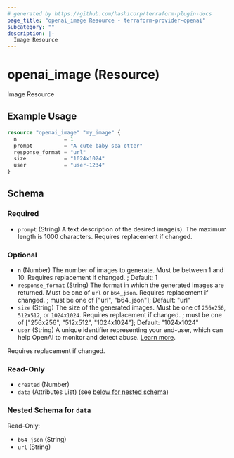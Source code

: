 ```yaml
---
# generated by https://github.com/hashicorp/terraform-plugin-docs
page_title: "openai_image Resource - terraform-provider-openai"
subcategory: ""
description: |-
  Image Resource
---
```


# openai_image (Resource)

Image Resource

## Example Usage

```terraform
resource "openai_image" "my_image" {
  n               = 1
  prompt          = "A cute baby sea otter"
  response_format = "url"
  size            = "1024x1024"
  user            = "user-1234"
}
```

<!-- schema generated by tfplugindocs -->
## Schema

### Required

- `prompt` (String) A text description of the desired image(s). The maximum length is 1000 characters. Requires replacement if changed.

### Optional

- `n` (Number) The number of images to generate. Must be between 1 and 10. Requires replacement if changed. ; Default: 1
- `response_format` (String) The format in which the generated images are returned. Must be one of `url` or `b64_json`. Requires replacement if changed. ; must be one of ["url", "b64_json"]; Default: "url"
- `size` (String) The size of the generated images. Must be one of `256x256`, `512x512`, or `1024x1024`. Requires replacement if changed. ; must be one of ["256x256", "512x512", "1024x1024"]; Default: "1024x1024"
- `user` (String) A unique identifier representing your end-user, which can help OpenAI to monitor and detect abuse. [Learn more](/docs/guides/safety-best-practices/end-user-ids).

Requires replacement if changed.

### Read-Only

- `created` (Number)
- `data` (Attributes List) (see [below for nested schema](#nestedatt--data))

<a id="nestedatt--data"></a>
### Nested Schema for `data`

Read-Only:

- `b64_json` (String)
- `url` (String)

